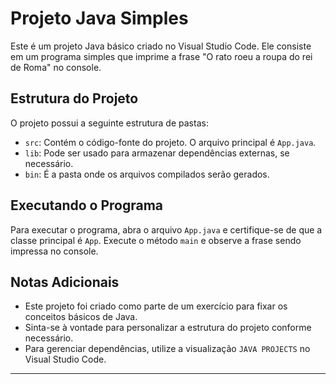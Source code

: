 # Projeto Java Simples

Este é um projeto Java básico criado no Visual Studio Code. Ele consiste em um programa simples que imprime a frase "O rato roeu a roupa do rei de Roma" no console.

## Estrutura do Projeto

O projeto possui a seguinte estrutura de pastas:

- `src`: Contém o código-fonte do projeto. O arquivo principal é `App.java`.
- `lib`: Pode ser usado para armazenar dependências externas, se necessário.
- `bin`: É a pasta onde os arquivos compilados serão gerados.

## Executando o Programa

Para executar o programa, abra o arquivo `App.java` e certifique-se de que a classe principal é `App`. Execute o método `main` e observe a frase sendo impressa no console.

## Notas Adicionais

- Este projeto foi criado como parte de um exercício para fixar os conceitos básicos de Java.
- Sinta-se à vontade para personalizar a estrutura do projeto conforme necessário.
- Para gerenciar dependências, utilize a visualização `JAVA PROJECTS` no Visual Studio Code.

---


